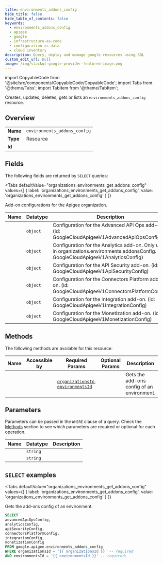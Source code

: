 ```yaml
--- 
title: environments_addons_config
hide_title: false
hide_table_of_contents: false
keywords:
  - environments_addons_config
  - apigee
  - google
  - infrastructure-as-code
  - configuration-as-data
  - cloud inventory
description: Query, deploy and manage google resources using SQL
custom_edit_url: null
image: /img/stackql-google-provider-featured-image.png
---
```


import CopyableCode from '@site/src/components/CopyableCode/CopyableCode';
import Tabs from '@theme/Tabs';
import TabItem from '@theme/TabItem';

Creates, updates, deletes, gets or lists an <code>environments_addons_config</code> resource.

## Overview
<table><tbody>
<tr><td><b>Name</b></td><td><code>environments_addons_config</code></td></tr>
<tr><td><b>Type</b></td><td>Resource</td></tr>
<tr><td><b>Id</b></td><td><CopyableCode code="google.apigee.environments_addons_config" /></td></tr>
</tbody></table>

## Fields

The following fields are returned by `SELECT` queries:

<Tabs
    defaultValue="organizations_environments_get_addons_config"
    values={[
        { label: 'organizations_environments_get_addons_config', value: 'organizations_environments_get_addons_config' }
    ]}
>
<TabItem value="organizations_environments_get_addons_config">

Add-on configurations for the Apigee organization.

<table>
<thead>
    <tr>
    <th>Name</th>
    <th>Datatype</th>
    <th>Description</th>
    </tr>
</thead>
<tbody>
<tr>
    <td><CopyableCode code="advancedApiOpsConfig" /></td>
    <td><code>object</code></td>
    <td>Configuration for the Advanced API Ops add-on. (id: GoogleCloudApigeeV1AdvancedApiOpsConfig)</td>
</tr>
<tr>
    <td><CopyableCode code="analyticsConfig" /></td>
    <td><code>object</code></td>
    <td>Configuration for the Analytics add-on. Only used in organizations.environments.addonsConfig. (id: GoogleCloudApigeeV1AnalyticsConfig)</td>
</tr>
<tr>
    <td><CopyableCode code="apiSecurityConfig" /></td>
    <td><code>object</code></td>
    <td>Configuration for the API Security add-on. (id: GoogleCloudApigeeV1ApiSecurityConfig)</td>
</tr>
<tr>
    <td><CopyableCode code="connectorsPlatformConfig" /></td>
    <td><code>object</code></td>
    <td>Configuration for the Connectors Platform add-on. (id: GoogleCloudApigeeV1ConnectorsPlatformConfig)</td>
</tr>
<tr>
    <td><CopyableCode code="integrationConfig" /></td>
    <td><code>object</code></td>
    <td>Configuration for the Integration add-on. (id: GoogleCloudApigeeV1IntegrationConfig)</td>
</tr>
<tr>
    <td><CopyableCode code="monetizationConfig" /></td>
    <td><code>object</code></td>
    <td>Configuration for the Monetization add-on. (id: GoogleCloudApigeeV1MonetizationConfig)</td>
</tr>
</tbody>
</table>
</TabItem>
</Tabs>

## Methods

The following methods are available for this resource:

<table>
<thead>
    <tr>
    <th>Name</th>
    <th>Accessible by</th>
    <th>Required Params</th>
    <th>Optional Params</th>
    <th>Description</th>
    </tr>
</thead>
<tbody>
<tr>
    <td><a href="#organizations_environments_get_addons_config"><CopyableCode code="organizations_environments_get_addons_config" /></a></td>
    <td><CopyableCode code="select" /></td>
    <td><a href="#parameter-organizationsId"><code>organizationsId</code></a>, <a href="#parameter-environmentsId"><code>environmentsId</code></a></td>
    <td></td>
    <td>Gets the add-ons config of an environment.</td>
</tr>
</tbody>
</table>

## Parameters

Parameters can be passed in the `WHERE` clause of a query. Check the [Methods](#methods) section to see which parameters are required or optional for each operation.

<table>
<thead>
    <tr>
    <th>Name</th>
    <th>Datatype</th>
    <th>Description</th>
    </tr>
</thead>
<tbody>
<tr id="parameter-environmentsId">
    <td><CopyableCode code="environmentsId" /></td>
    <td><code>string</code></td>
    <td></td>
</tr>
<tr id="parameter-organizationsId">
    <td><CopyableCode code="organizationsId" /></td>
    <td><code>string</code></td>
    <td></td>
</tr>
</tbody>
</table>

## `SELECT` examples

<Tabs
    defaultValue="organizations_environments_get_addons_config"
    values={[
        { label: 'organizations_environments_get_addons_config', value: 'organizations_environments_get_addons_config' }
    ]}
>
<TabItem value="organizations_environments_get_addons_config">

Gets the add-ons config of an environment.

```sql
SELECT
advancedApiOpsConfig,
analyticsConfig,
apiSecurityConfig,
connectorsPlatformConfig,
integrationConfig,
monetizationConfig
FROM google.apigee.environments_addons_config
WHERE organizationsId = '{{ organizationsId }}' -- required
AND environmentsId = '{{ environmentsId }}' -- required;
```
</TabItem>
</Tabs>
